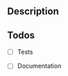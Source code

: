 ## Description
<!-- A few sentences describing the overall goals of the pull request's commits. 
Please include 
- the type of fix - (e.g. bug fix, new feature, documentation)
- some details on _why_ this PR should be merged
- the details of the testing you've done on it (both manual and automated)
- which components are affected by this PR
- links to issues that this PR addresses
-->

## Todos
- [ ] Tests
- [ ] Documentation

